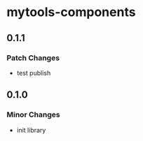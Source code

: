 # mytools-components

## 0.1.1

### Patch Changes

- test publish

## 0.1.0

### Minor Changes

- init library
